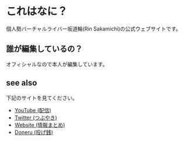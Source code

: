 # これはなに？

個人勢バーチャルライバー坂道輪(Rin Sakamichi)の公式ウェブサイトです。

## 誰が編集しているの？

オフィシャルなので本人が編集しています。

## see also

下記のサイトを見てください。

- [YouTube (配信)](https://www.youtube.com/c/RinSakamichi)
- [Twitter (つぶやき)](https://twitter.com/RinSakamichi)
- [Website (情報まとめ)](https://rinsakamichi.github.io/)
- [Doneru (投げ銭)](https://doneru.jp/rin)
